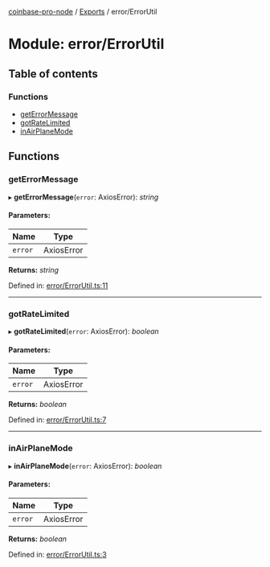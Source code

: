 [coinbase-pro-node](../README.md) / [Exports](../modules.md) / error/ErrorUtil

# Module: error/ErrorUtil

## Table of contents

### Functions

- [getErrorMessage](error_errorutil.md#geterrormessage)
- [gotRateLimited](error_errorutil.md#gotratelimited)
- [inAirPlaneMode](error_errorutil.md#inairplanemode)

## Functions

### getErrorMessage

▸ **getErrorMessage**(`error`: AxiosError): _string_

#### Parameters:

| Name    | Type       |
| ------- | ---------- |
| `error` | AxiosError |

**Returns:** _string_

Defined in: [error/ErrorUtil.ts:11](https://github.com/bennycode/coinbase-pro-node/blob/7d07dce/src/error/ErrorUtil.ts#L11)

---

### gotRateLimited

▸ **gotRateLimited**(`error`: AxiosError): _boolean_

#### Parameters:

| Name    | Type       |
| ------- | ---------- |
| `error` | AxiosError |

**Returns:** _boolean_

Defined in: [error/ErrorUtil.ts:7](https://github.com/bennycode/coinbase-pro-node/blob/7d07dce/src/error/ErrorUtil.ts#L7)

---

### inAirPlaneMode

▸ **inAirPlaneMode**(`error`: AxiosError): _boolean_

#### Parameters:

| Name    | Type       |
| ------- | ---------- |
| `error` | AxiosError |

**Returns:** _boolean_

Defined in: [error/ErrorUtil.ts:3](https://github.com/bennycode/coinbase-pro-node/blob/7d07dce/src/error/ErrorUtil.ts#L3)

